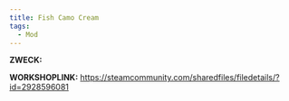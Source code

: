 ```yaml
---
title: Fish Camo Cream
tags:
  - Mod
---
```

**ZWECK:** 

**WORKSHOPLINK:** https://steamcommunity.com/sharedfiles/filedetails/?id=2928596081